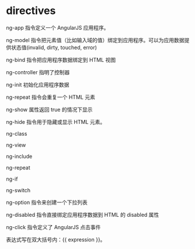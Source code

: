 # directives

ng-app 指令定义一个 AngularJS 应用程序。

ng-model 指令把元素值（比如输入域的值）绑定到应用程序。可以为应用数据提供状态值(invalid, dirty, touched, error)

ng-bind 指令把应用程序数据绑定到 HTML 视图

ng-controller 指明了控制器

ng-init 初始化应用程序数据

ng-repeat 指令会重复一个 HTML 元素

ng-show 属性返回 true 的情况下显示

ng-hide 指令用于隐藏或显示 HTML 元素。

ng-class

ng-view

ng-include

ng-repeat

ng-if

ng-switch

ng-option 指令来创建一个下拉列表

ng-disabled 指令直接绑定应用程序数据到 HTML 的 disabled 属性

ng-click 指令定义了 AngularJS 点击事件

表达式写在双大括号内：{{ expression }}。


## 